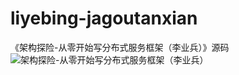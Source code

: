 # liyebing-jagoutanxian
《架构探险-从零开始写分布式服务框架（李业兵）》源码
![架构探险-从零开始写分布式服务框架（李业兵）](http://download.broadview.com.cn/ScreenShow/17071cc09ccffe8b2588 "架构探险-从零开始写分布式服务框架（李业兵）")
